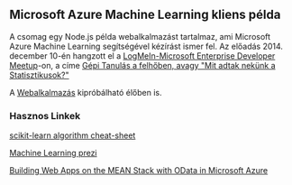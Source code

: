 ## Microsoft Azure Machine Learning kliens példa
A csomag egy Node.js példa webalkalmazást tartalmaz, ami Microsoft Azure Machine Learning segítségével kézírást ismer fel. Az előadás 2014. december 10-én hangzott el a [LogMeIn-Microsoft Enterprise Developer Meetup](http://www.meetup.com/Enterprise-Developer-Meetup/events/218821916/)-on, a 
címe [Gépi Tanulás a felhőben, avagy "Mit adtak nekünk a Statisztikusok?"](https://sway.com/egma-XKs8dKS9nyj)

A [Webalkalmazás](http://aka.ms/meetupml) kipróbálható élőben is.

### Hasznos Linkek

[scikit-learn algorithm cheat-sheet](http://scikit-learn.org/stable/tutorial/machine_learning_map/)

[Machine Learning prezi](https://prezi.com/06swcwazd0ai/machine-learning/)

[Building Web Apps on the MEAN Stack with OData in Microsoft Azure](http://msdn.microsoft.com/en-us/magazine/dn857363.aspx)


